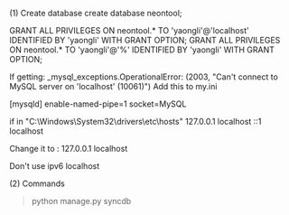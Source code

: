 (1) Create database
create database neontool;

GRANT ALL PRIVILEGES ON neontool.* TO 'yaongli'@'localhost' IDENTIFIED BY 'yaongli' WITH GRANT OPTION;
GRANT ALL PRIVILEGES ON neontool.* TO 'yaongli'@'%' IDENTIFIED BY 'yaongli' WITH GRANT OPTION;


If getting: _mysql_exceptions.OperationalError: (2003, "Can't connect to MySQL server on 'localhost' (10061)")
Add this to my.ini

[mysqld]
enable-named-pipe=1
socket=MySQL

if in "C:\Windows\System32\drivers\etc\hosts"
127.0.0.1       localhost
::1             localhost

Change it to :
127.0.0.1       localhost

Don't use ipv6 localhost


(2) Commands

>python manage.py syncdb


